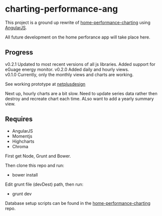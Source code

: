 # charting-performance-ang

This project is a ground up rewrite of [home-performance-charting](https://github.com/netplusdesign/home-performance-charting) 
using [AngularJS](http://angularjs.org). 

All future development on the home perforance app will take place here.

## Progress

v0.2.1 Updated to most recent versions of all js libraries. Added support for eGuage energy monitor.
v0.2.0 Added daily and hourly views.  
v0.1.0 Currently, only the monthly views and charts are working. 

See working prototype at [netplusdesign](http://netplusdesign.com/app)

Next up, hourly charts are a bit slow. Need to update series data rather then destroy and recreate chart each time. ALso want to add a yearly summary view.

## Requires

* AngularJS
* Momentjs
* Highcharts
* Chroma

First get Node, Grunt and Bower.

Then clone this repo and run:

* bower install

Edit grunt file (devDest) path, then run:

* grunt dev

Database setup scripts can be found in the [home-performance-charting](https://github.com/netplusdesign/home-performance-charting) repo.